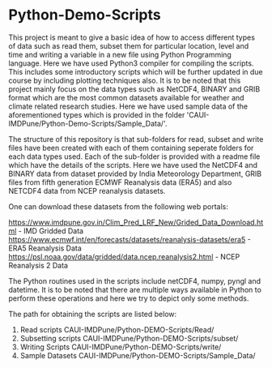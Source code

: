 # Python-Demo-Scripts

This project is meant to give a basic idea of how to access different types of data such as read them, subset them
for particular location, level and time and writing a variable in a new file using Python Programming language.
Here we have used Python3 compiler for compiling the scripts. This includes some introductory scripts which will 
be further updated in due course by including plotting techniques also. It is to be noted that this project mainly
focus on the data types such as NetCDF4, BINARY and GRIB format which are the most common datasets available for 
weather and climate related research studies. Here we have used sample data of the aforementioned types which is 
provided in the folder 'CAUI-IMDPune/Python-Demo-Scripts/Sample_Data/'.

The structure of this repository is that sub-folders for read, subset and write files have been created with each 
of them containing seperate folders for each data types used. Each of the sub-folder is provided with a readme file
which have the details of the scripts. Here we have used the NetCDF4 and BINARY data from dataset provided by 
India Meteorology Department, GRIB files from fifth generation ECMWF Reanalysis data (ERA5) and also NETCDF4 data
from NCEP reanalysis datasets. 

One can download these datasets from the following web portals:

https://www.imdpune.gov.in/Clim_Pred_LRF_New/Grided_Data_Download.html		- IMD Gridded Data
https://www.ecmwf.int/en/forecasts/datasets/reanalysis-datasets/era5		  - ERA5 Reanalysis Data
https://psl.noaa.gov/data/gridded/data.ncep.reanalysis2.html			        - NCEP Reanalysis 2 Data

The Python routines used in the scripts include netCDF4, numpy, pyngl and datetime. It is to be noted that there are 
multiple ways available in Python to perform these operations and here we try to depict only some methods.

The path for obtaining the scripts are listed below:

1. Read scripts
	CAUI-IMDPune/Python-DEMO-Scripts/Read/
2. Subsetting scripts
	CAUI-IMDPune/Python-DEMO-Scripts/subset/
3. Writing Scripts 
	CAUI-IMDPune/Python-DEMO-Scripts/write/
4. Sample Datasets
	CAUI-IMDPune/Python-DEMO-Scripts/Sample_Data/
